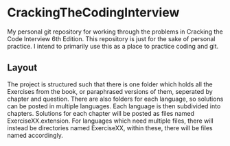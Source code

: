 # CrackingTheCodingInterview
My personal git repository for working through the problems in Cracking the Code Interview 6th Edition.
This repository is just for the sake of personal practice. I intend to primarily use this as a place to practice coding and git.

## Layout
The project is structured such that there is one folder which holds all the Exercises from the book, or paraphrased versions of them, seperated by chapter and question. There are also folders for each language, so solutions can be posted in multiple languages. Each language is then subdivided into chapters. Solutions for each chapter will be posted as files named ExerciseXX.extension. For languages which need multiple files, there will instead be directories named ExerciseXX, within these, there will be files named accordingly.
